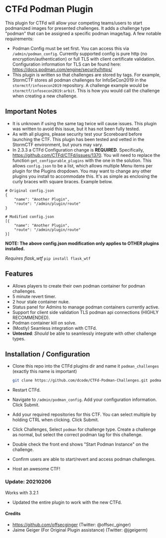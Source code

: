 # CTFd Podman Plugin
This plugin for CTFd will allow your competing teams/users to start podmanized images for presented challenges. It adds a challenge type "podman" that can be assigned a specific podman image/tag. A few notable requirements:

* Podman Config must be set first. You can access this via `/admin/podman_config`. Currently supported config is pure http (no encryption/authentication) or full TLS with client certificate validation. Configuration information for TLS can be found here: https://docs.podman.com/engine/security/https/
* This plugin is written so that challenges are stored by tags. For example, StormCTF stores all podman challenges for InfoSeCon2019 in the `stormctf/infosecon2019` repository. A challenge example would be `stormctf/infosecon2019:arbit`. This is how you would call the challenge when creating a new challenge.


## Important Notes

* It is unknown if using the same tag twice will cause issues. This plugin was written to avoid this issue, but it has not been fully tested.
* As with all plugins, please security test your Scoreboard before launching the CTF. This plugin has been tested and vetted in the StormCTF environment, but yours may vary.
* In 2.3.3 a CTFd Configuration change is **REQUIRED**. Specifically, https://github.com/CTFd/CTFd/issues/1370. You will need to replace the function `get_configurable_plugins` with the one in the solution. This allows `config.json` to be a list, which allows multiple Menu items per plugin for the Plugins dropdown. You may want to change any other plugins you install to accommodate this. It's as simple as enclosing the curly braces with square braces. Example below.

```
# Original config.json
{
	"name": "Another Plugin",
	"route": "/admin/plugin/route"
}
```
```
# Modified config.json
[{
	"name": "Another Plugin",
	"route": "/admin/plugin/route"
}]
```
**NOTE: The above config.json modification only applies to OTHER plugins installed.**

*Requires flask_wtf*
`pip install flask_wtf`

## Features

* Allows players to create their own podman container for podman challenges.
* 5 minute revert timer.
* 2 hour stale container nuke.
* Status panel for Admins to manage podman containers currently active.
* Support for client side validation TLS podman api connections (HIGHLY RECOMMENDED).
* Podman container kill on solve.
* (Mostly) Seamless integration with CTFd.
* **Untested**: _Should_ be able to seamlessly integrate with other challenge types.

## Installation / Configuration

* Clone this repo into the CTFd plugins dir and name it `podman_challenges` (exactly this name is important)
  
  ```bash
  git clone https://github.com/dcode/CTFd-Podman-Challenges.git podman_challenges
  ```

* Restart CTFd.
* Navigate to `/admin/podman_config`. Add your configuration information. Click Submit.
* Add your required repositories for this CTF. You can select multiple by holding CTRL when clicking. Click Submit.
* Click Challenges, Select `podman` for challenge type. Create a challenge as normal, but select the correct podman tag for this challenge.
* Double check the front end shows "Start Podman Instance" on the challenge.
* Confirm users are able to start/revert and access podman challenges.
* Host an awesome CTF!

### Update: 20210206
Works with 3.2.1

* Updated the entire plugin to work with the new CTFd.

#### Credits

* https://github.com/offsecginger (Twitter: @offsec_ginger)
* Jaime Geiger (For Original Plugin assistance) (Twitter: @jgeigerm)
